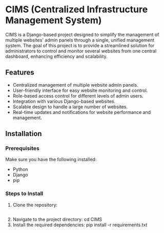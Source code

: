 # CIMS (Centralized Infrastructure Management System)

CIMS is a Django-based project designed to simplify the management of multiple websites' admin panels through a single, unified management system. The goal of this project is to provide a streamlined solution for administrators to control and monitor several websites from one central dashboard, enhancing efficiency and scalability.




## Features
- Centralized management of multiple website admin panels.
- User-friendly interface for easy website monitoring and control.
- Role-based access control for different levels of admin users.
- Integration with various Django-based websites.
- Scalable design to handle a large number of websites.
- Real-time updates and notifications for website performance and management.

## Installation

### Prerequisites
Make sure you have the following installed:
- Python 
- Django 
- pip

### Steps to Install

1. Clone the repository:
   ```bash

2. Navigate to the project directory:
     cd CIMS
3. Install the required dependencies:
     pip install -r requirements.txt

     
   
